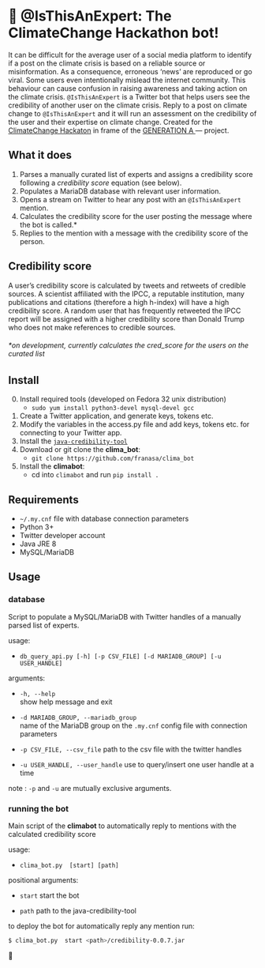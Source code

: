 # :seedling: @IsThisAnExpert: The ClimateChange Hackathon bot!

It can be difficult for the average user of a social media platform to identify if a post on the climate crisis is based on a reliable source or misinformation. As a consequence, erroneous ‘news’ are reproduced or go viral. Some users even intentionally mislead the internet community. This behaviour can cause confusion in raising awareness and taking action on the climate crisis.
`@IsThisAnExpert` is a Twitter bot that helps users see the credibility of another user on the climate crisis. Reply to a post on climate change to `@IsThisAnExpert` and it will run an assessment on the credibility of the user and their expertise on climate change. Created for the [ClimateChange Hackaton](https://www.goethe.de/prj/one/en/gea/for/clc.html) in frame of the [GENERATION A ](https://www.goethe.de/prj/one/en/gea.html) — project.

## What it does

1. Parses a manually curated list of experts and assigns a credibility score following a *credibility score* equation (see below).
2. Populates a MariaDB database with relevant user information.
3. Opens a stream on Twitter to hear any post with an `@IsThisAnExpert` mention.
4. Calculates the credibility score for the user posting the message where the bot is called.*
5. Replies to the mention with a message with the credibility score of the person.

## Credibility score

A user’s credibility score is calculated by tweets and retweets of credible sources. A scientist affiliated with the IPCC, a reputable institution, many publications and citations (therefore a high h-index) will have a high credibility score. A random user that has frequently retweeted the IPCC report will be assigned with a higher credibility score than Donald Trump who does not make references to credible sources.


###### \*on development, currently calculates the *cred_score* for the users on the curated list


## Install

0. Install required tools (developed on Fedora 32 unix distribution)
    * `sudo yum install python3-devel mysql-devel gcc`
1. Create a Twitter application, and generate keys, tokens etc. 
2. Modify the variables in the access.py file and add keys, tokens etc. for connecting to your Twitter app.
3. Install the [`java-credibility-tool`](https://github.com/IsThisAnExpert/java-credibility-tool) 
4. Download or git clone the **clima_bot**:
    * `git clone https://github.com/franasa/clima_bot`
5. Install the **climabot**:
    * cd into `climabot` and run `pip install .`

## Requirements

* `~/.my.cnf` file with database connection parameters
* Python 3+
* Twitter developer account
* Java JRE 8
* MySQL/MariaDB

## Usage

### database 

Script to populate a MySQL/MariaDB with Twitter handles of a manually parsed list of experts.

usage: 
* `db_query_api.py [-h] [-p CSV_FILE] [-d MARIADB_GROUP] [-u USER_HANDLE]`

arguments:

* `-h, --help `          
show help message and exit

* `-d MARIADB_GROUP, --mariadb_group`     
name of the MariaDB group on the `.my.cnf` config file with connection parameters

* `-p CSV_FILE, --csv_file`
path to the csv file with the twitter handles

* `-u USER_HANDLE, --user_handle`
use to query/insert one user handle at a time

note : `-p` and `-u` are mutually exclusive arguments.


### running the bot

Main script of the **climabot** to automatically reply to mentions with the calculated credibility score

usage: 
* `clima_bot.py  [start] [path]`

positional arguments:

* `start`
   start the bot

* `path`
 path to the java-credibility-tool

to deploy the bot for automatically reply any mention run:

```bash
$ clima_bot.py  start <path>/credibility-0.0.7.jar
```

:tada:
